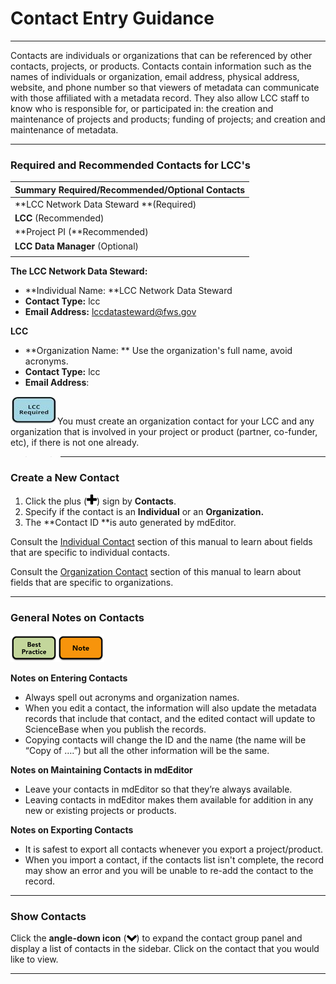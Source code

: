 # Contact Entry Guidance

---

Contacts are individuals or organizations that can be referenced by other contacts, projects, or products. Contacts contain information such as the names of individuals or organization, email address, physical address, website, and phone number so that viewers of metadata can communicate with those affiliated with a metadata record. They also allow LCC staff to know who is responsible for, or participated in: the creation and maintenance of projects and products; funding of projects; and creation and maintenance of metadata.

---

### Required and Recommended Contacts for LCC's

| **Summary Required/Recommended/Optional Contacts** |
| :--- |
| **LCC Network Data Steward **\(Required\) |
| **LCC** \(Recommended\) |
| **Project PI  \(**Recommended\) |
| **LCC Data Manager** \(Optional\) |
|  |

**The LCC Network Data Steward:**

* **Individual Name: **LCC Network Data Steward
* **Contact Type:** lcc
* **Email Address:** lccdatasteward@fws.gov

**LCC**

* **Organization Name: ** Use the organization's full name, avoid acronyms.
* **Contact Type:** lcc
* **Email Address**: 



![](/assets/lcc_required_small.png)You must create an organization contact for your LCC and any organization that is involved in your project or product \(partner, co-funder, etc\), if there is not one already.

> > ---

### Create a New Contact

1. Click the plus \(![](/assets/symbol_plus_16.png)\) sign by **Contacts**.
2. Specify if the contact is an **Individual** or an **Organization.**
3. The **Contact ID **is auto generated by mdEditor.

Consult the [Individual Contact](/contact/new/individual.md) section of this manual to learn about fields that are specific to individual contacts.

Consult the [Organization Contact](/contact/new/organization.md) section of this manual to learn about fields that are specific to organizations.

---

### General Notes on Contacts

![](/assets/best_practice_small.png)![](/assets/note_small.png)

**Notes on Entering Contacts**

* Always spell out acronyms and organization names.
* When you edit a contact, the information will also update the metadata records that include that contact, and the edited contact will update to ScienceBase when you publish the records.
* Copying contacts will change the ID and the name \(the name will be “Copy of ….”\) but all the other information will be the same.

**Notes on Maintaining Contacts in mdEditor**

* Leave your contacts in mdEditor so that they’re always available.
* Leaving contacts in mdEditor makes them available for addition in any new or existing projects or products.

**Notes on Exporting Contacts**

* It is safest to export all contacts whenever you export a project/product.
* When you import a contact, if the contacts list isn't complete, the record may show an error and you will be unable to re-add the contact to the record.

---

### Show Contacts

Click the **angle-down icon** \(![](/assets/symbol_angle-down_16.png)\) to expand the contact group panel and display a list of contacts in the sidebar. Click on the contact that you would like to view.

---



